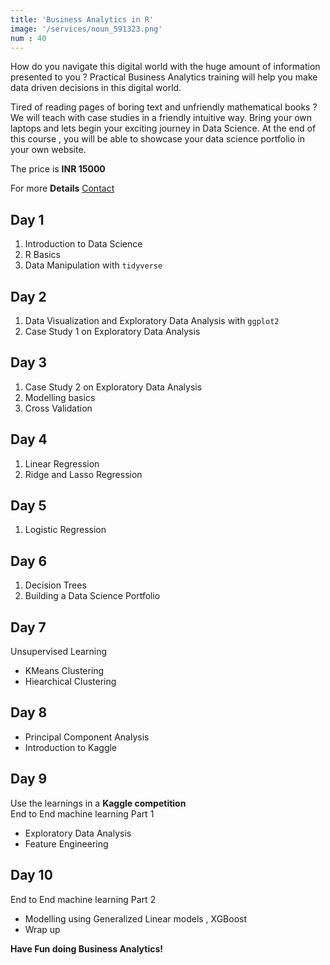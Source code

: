 ```yaml
---
title: 'Business Analytics in R'
image: '/services/noun_591323.png'  
num : 40
---
```


How do you navigate this digital world with the huge amount of information presented to you ? Practical Business Analytics training will help you make data driven decisions in this digital world.     

Tired of reading pages of boring text and unfriendly mathematical books ? We will teach with case studies in a friendly intuitive way. Bring your own laptops and lets begin your exciting journey in Data Science. At the end of this course , you will be able to showcase your data science portfolio in your own website.   

The price is **INR 15000**               
             
For more **Details**   <a href="{{site.baseurl}}/contact" class="button">Contact</a>


## Day 1
1. Introduction to Data Science
2. R Basics
3. Data Manipulation with `tidyverse`           

## Day 2                 
1. Data Visualization and Exploratory Data Analysis with `ggplot2`       
2. Case Study 1 on Exploratory Data Analysis          

##  Day 3
1. Case Study 2 on Exploratory Data Analysis             
2. Modelling basics             
3. Cross Validation            

## Day 4
1. Linear Regression        
2. Ridge and Lasso Regression                 

## Day 5
1. Logistic Regression             

## Day 6
1. Decision Trees            
2. Building a Data Science Portfolio       

## Day 7           
Unsupervised Learning     
- KMeans Clustering               
- Hiearchical  Clustering        

## Day 8
- Principal Component Analysis      
- Introduction to Kaggle        
             
## Day 9              

Use the learnings in a **Kaggle competition**       
End to End machine learning Part 1       
- Exploratory Data Analysis            
- Feature Engineering            
                        
## Day 10           
End to End machine learning Part 2      
- Modelling using Generalized Linear models , XGBoost            
- Wrap up            
          

**Have Fun doing Business Analytics!**